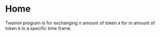 # Home

Twamm program is for exchanging *n* amount of token `A` for *m* amount of token `B` in a specific time frame.
